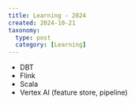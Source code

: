 ```yaml
---
title: Learning - 2024
created: 2024-10-21
taxonomy:
  type: post
  category: [Learning]
---
```


* DBT
* Flink
* Scala
* Vertex AI (feature store, pipeline)
